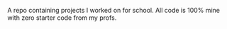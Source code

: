 A repo containing projects I worked on for school.
All code is 100% mine with zero starter code from my profs.
